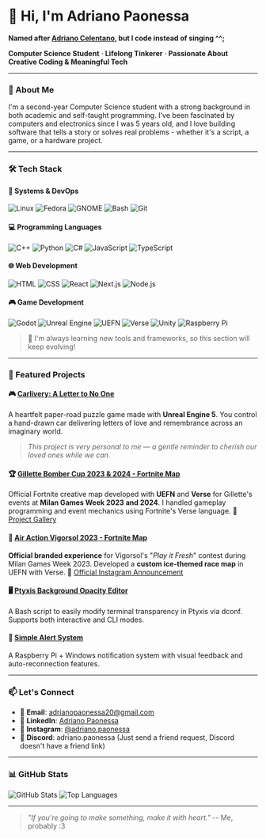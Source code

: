 # 🐧 Hi, I'm Adriano Paonessa
**Named after [Adriano Celentano](https://en.wikipedia.org/wiki/Adriano_Celentano), but I code instead of singing ^^;**

**Computer Science Student** · **Lifelong Tinkerer** · **Passionate About Creative Coding & Meaningful Tech**

---

### 🧠 About Me
I'm a second-year Computer Science student with a strong background in both academic and self-taught programming. I've been fascinated by computers and electronics since I was 5 years old, and I love building software that tells a story or solves real problems - whether it's a script, a game, or a hardware project.

---

### 🛠️ Tech Stack

#### 🐧 Systems & DevOps
![Linux](https://img.shields.io/badge/Linux-FCC624?style=for-the-badge&logo=linux&logoColor=black)
![Fedora](https://img.shields.io/badge/Fedora-294172?style=for-the-badge&logo=fedora&logoColor=white)
![GNOME](https://img.shields.io/badge/GNOME-4A86CF?style=for-the-badge&logo=gnome&logoColor=white)
![Bash](https://img.shields.io/badge/Bash-4EAA25?style=for-the-badge&logo=gnu-bash&logoColor=white)
![Git](https://img.shields.io/badge/Git-F05032?style=for-the-badge&logo=git&logoColor=white)

#### 💻 Programming Languages
![C++](https://img.shields.io/badge/C++-00599C?style=for-the-badge&logo=c%2B%2B&logoColor=white)
![Python](https://img.shields.io/badge/Python-3776AB?style=for-the-badge&logo=python&logoColor=white)
![C#](https://img.shields.io/badge/C%23-239120?style=for-the-badge&logo=c-sharp&logoColor=white)
![JavaScript](https://img.shields.io/badge/JavaScript-F7DF1E?style=for-the-badge&logo=javascript&logoColor=black)
![TypeScript](https://img.shields.io/badge/TypeScript-3178C6?style=for-the-badge&logo=typescript&logoColor=white)

#### 🌐 Web Development
![HTML](https://img.shields.io/badge/HTML-E34F26?style=for-the-badge&logo=html5&logoColor=white)
![CSS](https://img.shields.io/badge/CSS-1572B6?style=for-the-badge&logo=css3&logoColor=white)
![React](https://img.shields.io/badge/React-20232A?style=for-the-badge&logo=react&logoColor=61DAFB)
![Next.js](https://img.shields.io/badge/Next.js-000000?style=for-the-badge&logo=nextdotjs&logoColor=white)
![Node.js](https://img.shields.io/badge/Node.js-339933?style=for-the-badge&logo=nodedotjs&logoColor=white)

#### 🎮 Game Development
![Godot](https://img.shields.io/badge/Godot-478CBF?style=for-the-badge&logo=godotengine&logoColor=white)
![Unreal Engine](https://img.shields.io/badge/Unreal%20Engine-0E1128?style=for-the-badge&logo=unrealengine&logoColor=white)
![UEFN](https://img.shields.io/badge/UEFN-313131?style=for-the-badge&logo=fortnite&logoColor=white)
![Verse](https://img.shields.io/badge/Verse-00C8EE?style=for-the-badge&logo=fortnite&logoColor=white)
![Unity](https://img.shields.io/badge/Unity-FFFFFF?style=for-the-badge&logo=unity&logoColor=black)
![Raspberry Pi](https://img.shields.io/badge/Raspberry%20Pi-A22846?style=for-the-badge&logo=raspberrypi&logoColor=white)

> 🚧 I'm always learning new tools and frameworks, so this section will keep evolving!

---

### 🌟 Featured Projects

#### 🎮 [Carlivery: A Letter to No One](https://adrianopaonessa.itch.io/carlivery-a-letter-to-no-one)
A heartfelt paper-road puzzle game made with **Unreal Engine 5**.
You control a hand-drawn car delivering letters of love and remembrance across an imaginary world.
> *This project is very personal to me — a gentle reminder to cherish our loved ones while we can.*

#### 🏆 [Gillette Bomber Cup 2023 & 2024 - Fortnite Map](https://gillettebombercup.com/)
Official Fortnite creative map developed with **UEFN** and **Verse** for Gillette's events at **Milan Games Week 2023 and 2024**.
I handled gameplay programming and event mechanics using Fortnite's Verse language.
📸 [Project Gallery](https://www.instagram.com/p/CzhNAuzqHO_/?img_index=1)

#### 🚙 [Air Action Vigorsol 2023 - Fortnite Map](https://www.instagram.com/p/Cy5qPQyIfWH/)
**Official branded experience** for Vigorsol's "*Play it Fresh*" contest during Milan Games Week 2023.
Developed a **custom ice-themed race map** in UEFN with Verse.
📸 [Official Instagram Announcement](https://www.instagram.com/p/Cy5qPQyIfWH/)

#### 🖥️ [Ptyxis Background Opacity Editor](https://github.com/adrianopaonessa/Ptyxis-Terminal-Transparency-Script)
A Bash script to easily modify terminal transparency in Ptyxis via dconf. Supports both interactive and CLI modes.

#### 🚨 [Simple Alert System](https://github.com/adrianopaonessa/simple-raspberrypi-alert)
A Raspberry Pi + Windows notification system with visual feedback and auto-reconnection features.

---

### 📫 Let's Connect
- 📧 **Email**: [adrianopaonessa20@gmail.com](mailto:adrianopaonessa20@gmail.com)
- 💼 **LinkedIn**: [Adriano Paonessa](https://www.linkedin.com/in/adriano-paonessa/)
- 📸 **Instagram**: [@adriano.paonessa](https://www.instagram.com/adriano.paonessa/)
- 💬 **Discord**: adriano.paonessa (Just send a friend request, Discord doesn't have a friend link)

---

### 📊 GitHub Stats
![GitHub Stats](https://github-readme-stats.vercel.app/api?username=adrianopaonessa&show_icons=true&title_color=4CAF50&text_color=ffffff&icon_color=4CAF50&border_color=4CAF50&bg_color=00000000&hide_border=false)
![Top Languages](https://github-readme-stats.vercel.app/api/top-langs/?username=adrianopaonessa&layout=compact&title_color=4CAF50&text_color=ffffff&border_color=4CAF50&bg_color=00000000&hide_border=false)

---

> *"If you're going to make something, make it with heart."*
> -- Me, probably :3
